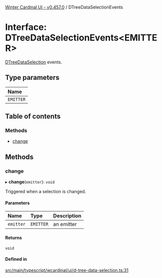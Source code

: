 [Winter Cardinal UI - v0.457.0](../index.md) / DTreeDataSelectionEvents

# Interface: DTreeDataSelectionEvents\<EMITTER\>

[DTreeDataSelection](DTreeDataSelection.md) events.

## Type parameters

| Name |
| :------ |
| `EMITTER` |

## Table of contents

### Methods

- [change](DTreeDataSelectionEvents.md#change)

## Methods

### change

▸ **change**(`emitter`): `void`

Triggered when a selection is changed.

#### Parameters

| Name | Type | Description |
| :------ | :------ | :------ |
| `emitter` | `EMITTER` | an emitter |

#### Returns

`void`

#### Defined in

[src/main/typescript/wcardinal/ui/d-tree-data-selection.ts:31](https://github.com/winter-cardinal/winter-cardinal-ui/blob/v0.457.0/src/main/typescript/wcardinal/ui/d-tree-data-selection.ts#L31)
